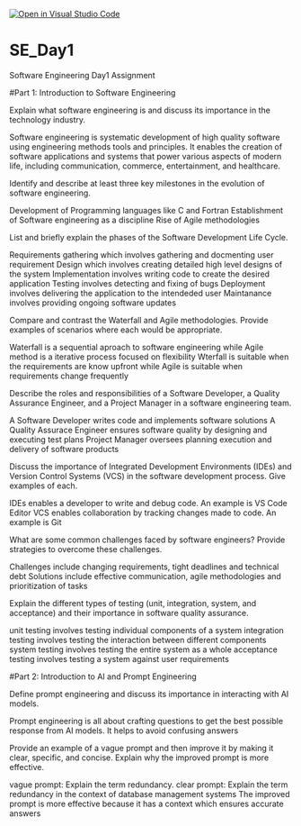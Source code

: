 [![Open in Visual Studio Code](https://classroom.github.com/assets/open-in-vscode-2e0aaae1b6195c2367325f4f02e2d04e9abb55f0b24a779b69b11b9e10269abc.svg)](https://classroom.github.com/online_ide?assignment_repo_id=16920492&assignment_repo_type=AssignmentRepo)
# SE_Day1
Software Engineering Day1 Assignment

#Part 1: Introduction to Software Engineering

Explain what software engineering is and discuss its importance in the technology industry.

Software engineering is systematic development of high quality software using engineering methods tools and principles. It enables the creation of software applications and systems that power various aspects of modern life, including communication, commerce, entertainment, and healthcare.

Identify and describe at least three key milestones in the evolution of software engineering.

Development of Programming languages like C and Fortran
Establishment of Software engineering as a discipline
Rise of Agile methodologies

List and briefly explain the phases of the Software Development Life Cycle.

Requirements gathering which involves gathering and docmenting user requirement
Design which involves creating detailed high level designs of the system
Implementation involves writing code to create the desired application
Testing involves detecting and fixing of bugs
Deployment involves delivering the application to the intendeded user
Maintanance involves providing ongoing software updates

Compare and contrast the Waterfall and Agile methodologies. Provide examples of scenarios where each would be appropriate.

Waterfall is a sequential aproach to software engineering while Agile method is a iterative process focused on flexibility
Wterfall is suitable when the requirements are know upfront while Agile is suitable when requirements change frequently

Describe the roles and responsibilities of a Software Developer, a Quality Assurance Engineer, and a Project Manager in a software engineering team.

A Software Developer writes code and implements software solutions
A Quality Assurace Engineer ensures software quality by designing and executing test plans
Project Manager oversees planning execution and delivery of software products

Discuss the importance of Integrated Development Environments (IDEs) and Version Control Systems (VCS) in the software development process. Give examples of each.

IDEs enables a developer to write and debug code. An example is VS Code Editor
VCS enables collaboration by tracking changes made to code. An example is Git

What are some common challenges faced by software engineers? Provide strategies to overcome these challenges.

Challenges include changing requirements, tight deadlines and technical debt
Solutions include effective communication, agile methodologies and prioritization of tasks

Explain the different types of testing (unit, integration, system, and acceptance) and their importance in software quality assurance.

unit testing involves testing individual components of a system
integration testing involves testing the interaction between different components
system testing involves testing the entire system as a whole
acceptance testing involves testing a system against user requirements

#Part 2: Introduction to AI and Prompt Engineering


Define prompt engineering and discuss its importance in interacting with AI models.

Prompt engineering is all about crafting questions to get the best possible response from AI models. It helps to avoid confusing answers

Provide an example of a vague prompt and then improve it by making it clear, specific, and concise. Explain why the improved prompt is more effective.

vague prompt: Explain the term redundancy.
clear prompt: Explain the term redundancy in the context of database management systems
The improved prompt is more effective because it has a context which ensures accurate answers
